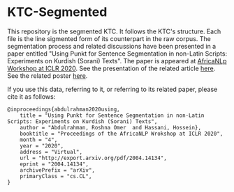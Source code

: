 # KTC-Segmented
This repository is the segmented KTC.
It follows the KTC's structure. 
Each file is the line sigmented form of its counterpart in the raw corpus.
The segmentation process and related discussions have been presented in a paper entitled 
"Using Punkt for Sentence Segmentation in non-Latin Scripts: Experiments on Kurdish (Sorani) Texts".
The paper is appeared at <a href="https://africanlp-workshop.github.io/program.html">AfricaNLp Workshop at ICLR 2020</a>.
See the presentation of the related article <a href="https://slideslive.com/38926588/using-punkt-for-sentence-segmentation-in-nonlatin-scripts-experiments-on-kurdish-sorani-texts">here</a>.
See the related poster <a href="https://drive.google.com/file/d/10DbS9j05wYawN8elVGZfK69UcdHSQmT6/view">here</a>.

If you use this data, referring to it, or referring to its related paper, please cite it as follows:

~~~
@inproceedings{abdulrahman2020using,
    title = "Using Punkt for Sentence Segmentation in non-Latin Scripts: Experiments on Kurdish (Sorani) Texts",
    author = "Abdulrahman, Roshna Omer  and Hassani, Hossein},
    booktitle = "Proceedings of the AfricaNLP Wrokshop at ICLR 2020",
    month = "4",
    year = "2020",
    address = "Virtual",
    url = "http://export.arxiv.org/pdf/2004.14134",
    eprint = "2004.14134",
    archivePrefix = "arXiv",
    primaryClass = "cs.CL",
}
~~~
